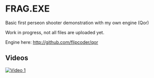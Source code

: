 # FRAG.EXE

Basic first perseon shooter demonstration with my own engine (Qor)
    
Work in progress, not all files are uploaded yet.

Engine here: http://github.com/flipcoder/qor

## Videos

[![Video 1](http://img.youtube.com/vi/Ul5RqDA54RE/0.jpg)](https://youtu.be/Ul5RqDA54RE) 


